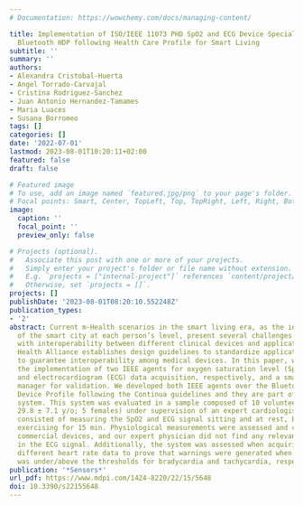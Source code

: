 ```yaml
---
# Documentation: https://wowchemy.com/docs/managing-content/

title: Implementation of ISO/IEEE 11073 PHD SpO2 and ECG Device Specializations over
  Bluetooth HDP following Health Care Profile for Smart Living
subtitle: ''
summary: ''
authors:
- Alexandra Cristobal-Huerta
- Angel Torrado-Carvajal
- Cristina Rodriguez-Sanchez
- Juan Antonio Hernandez-Tamames
- Maria Luaces
- Susana Borromeo
tags: []
categories: []
date: '2022-07-01'
lastmod: 2023-08-01T10:20:11+02:00
featured: false
draft: false

# Featured image
# To use, add an image named `featured.jpg/png` to your page's folder.
# Focal points: Smart, Center, TopLeft, Top, TopRight, Left, Right, BottomLeft, Bottom, BottomRight.
image:
  caption: ''
  focal_point: ''
  preview_only: false

# Projects (optional).
#   Associate this post with one or more of your projects.
#   Simply enter your project's folder or file name without extension.
#   E.g. `projects = ["internal-project"]` references `content/project/deep-learning/index.md`.
#   Otherwise, set `projects = []`.
projects: []
publishDate: '2023-08-01T08:20:10.552248Z'
publication_types:
- '2'
abstract: Current m-Health scenarios in the smart living era, as the interpretation
  of the smart city at each person’s level, present several challenges associated
  with interoperability between different clinical devices and applications. The Continua
  Health Alliance establishes design guidelines to standardize application communication
  to guarantee interoperability among medical devices. In this paper, we describe
  the implementation of two IEEE agents for oxygen saturation level (SpO2) measurements
  and electrocardiogram (ECG) data acquisition, respectively, and a smartphone IEEE
  manager for validation. We developed both IEEE agents over the Bluetooth Health
  Device Profile following the Continua guidelines and they are part of a telemonitoring
  system. This system was evaluated in a sample composed of 10 volunteers (mean age
  29.8 ± 7.1 y/o; 5 females) under supervision of an expert cardiologist. The evaluation
  consisted of measuring the SpO2 and ECG signal sitting and at rest, before and after
  exercising for 15 min. Physiological measurements were assessed and compared against
  commercial devices, and our expert physician did not find any relevant differences
  in the ECG signal. Additionally, the system was assessed when acquiring and processing
  different heart rate data to prove that warnings were generated when the heart rate
  was under/above the thresholds for bradycardia and tachycardia, respectively.
publication: '*Sensors*'
url_pdf: https://www.mdpi.com/1424-8220/22/15/5648
doi: 10.3390/s22155648
---
```

